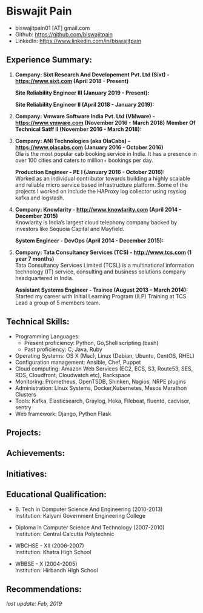 #  Biswajit Pain

  * biswajitpain01 [AT]  gmail.com
  * Github: <https://github.com/biswajitpain>
  * LinkedIn: <https://www.linkedin.com/in/biswajitpain>
 

## Experience Summary:
 1. **Company: Sixt Research And Developement Pvt. Ltd (Sixt) - <https://www.sixt.com> (April 2018 - Present)** 

    **Site Reliability Engineer III (January 2019 - Present):**

    **Site Reliability Engineer II (April 2018 - January 2019):**

 2. **Company: Vmware Software India Pvt. Ltd (VMware) - <https://www.vmware.com> (November 2016 - March 2018)** 
    **Member Of Technical Satff II (November 2016 - March 2018):**  

 3. **Company: ANI Technologies (aka OlaCabs) - <https://www.olacabs.com> (January 2016 - October 2016)**  
    Ola is the most popular cab booking service in India. It has a presence in over 100 cities and caters to million+ bookings per day.

    **Production Engineer - PE I (January 2016 - October 2016):**  
    Worked as an individual contributor towards building a highly scalable and reliable micro service based infrastructure platform. Some of the projects I worked on include the HAProxy log collector using rsyslog kafka and logstash.

 4. **Company: Knowlarity - <http://www.knowlarity.com> (April 2014 - December 2015)**  
    Knowlarity is India’s largest cloud telephony company backed by investors like Sequoia Capital and Mayfield.

    **System Engineer - DevOps (April 2014 - December 2015):**  
    


 5. **Company: Tata Consultancy Services (TCS) - <http://www.tcs.com> (1 year 7 months)**  
    Tata Consultancy Services Limited (TCSL) is a multinational information technology (IT) service, consulting and business solutions company headquartered in India.

    **Assistant Systems Engineer - Trainee (August 2013 – March 2014):**  
    Started my career with Initial Learning Program (ILP) Training at TCS. Lead a group of 5 members team.

## Technical Skills:

  * Programming Languages:
      * Present proficiency:  Python, Go,Shell scripting (bash)
      * Past proficiency: C, Java, Ruby
  * Operating Systems: OS X (Mac), Linux (Debian, Ubuntu, CentOS, RHEL)
  * Configuration management: Ansible, Chef, Puppet
  * Cloud computing: Amazon Web Services (EC2, ECS, S3, Route53, SES, RDS, Cloudfront, Cloudwatch etc), Rackspace
  * Monitoring: Prometheus, OpenTSDB, Shinken, Nagios, NRPE plugins
  * Administration: Linux Systems, Docker,Kubernetes, Mesos Marathon Clusters
  * Tools: Kafka, Elasticsearch, Graylog, Heka, Filebeat, fluentd, cadvisor, sentry
  * Web framework: Django, Python Flask


## Projects:


## Achievements:


## Initiatives:


## Educational Qualification:

  * B. Tech in  Computer Science And Engineering (2010-2013)  
    Institution: Kalyani Government Engineering College  

  * Diploma in  Computer Science And Technology (2007-2010)  
    Institution: Central Calcutta Polytechnic  

  * WBCHSE - XII (2006-2007)  
    Institution: Khatra High School  

  * WBBSE - X (2004-2005)  
    Institution: Hirbandh High School  

## Recommendations:



*last update: Feb, 2019*

